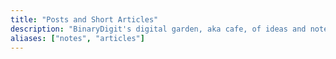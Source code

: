 ```yaml
---
title: "Posts and Short Articles"
description: "BinaryDigit's digital garden, aka cafe, of ideas and notes."
aliases: ["notes", "articles"]
---
```


<link href="https://binarydigit.cafe" rel="me">